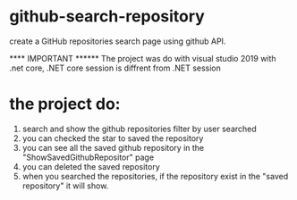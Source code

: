 # github-search-repository
 create a GitHub repositories search page using github API.
 
 **** IMPORTANT ******
 The project was do with visual studio 2019 with .net core,
 .NET core session is diffrent from .NET session 
 
# the project do:
1) search and show the github repositories filter by user searched
2) you can checked the star to saved the repository
3) you can see all the saved github repository in the "ShowSavedGithubRepositor" page
4) you can deleted the saved repository
5) when you searched the repositories, if the repository exist in the "saved repository" it will show.
